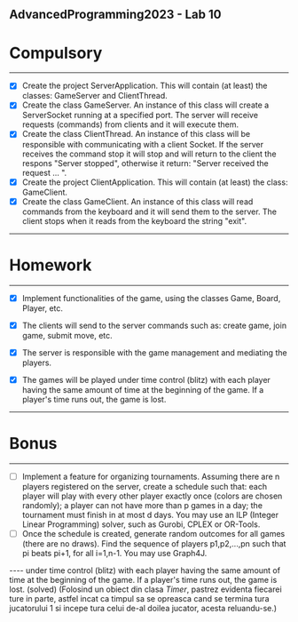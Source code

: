 ## AdvancedProgramming2023 - Lab 10

# Compulsory

----

- [x] Create the project ServerApplication. This will contain (at least) the classes: GameServer and ClientThread.
- [x] Create the class GameServer. An instance of this class will create a ServerSocket running at a specified port. The server will receive requests (commands) from clients and it will execute them.
- [x] Create the class ClientThread. An instance of this class will be responsible with communicating with a client Socket. If the server receives the command stop it will stop and will return to the client the respons "Server stopped", otherwise it return: "Server received the request ... ".
- [x] Create the project ClientApplication. This will contain (at least) the class: GameClient.
- [x] Create the class GameClient. An instance of this class will read commands from the keyboard and it will send them to the server. The client stops when it reads from the keyboard the string "exit".

----

# Homework

----

- [x] Implement functionalities of the game, using the classes Game, Board, Player, etc.
- [x] The clients will send to the server commands such as: create game, join game, submit move, etc.
- [x] The server is responsible with the game management and mediating the players.
- [x] The games will be played under time control (blitz) with each player having the same amount of time at the beginning of the game. If a player's time runs out, the game is lost.


----

# Bonus

----

-[ ] Implement a feature for organizing tournaments.
 Assuming there are n players registered on the server, create a schedule such that:
 each player will play with every other player exactly once (colors are chosen randomly);
 a player can not have more than p games in a day;
 the tournament must finish in at most d days.
 You may use an ILP (Integer Linear Programming) solver, such as Gurobi, CPLEX or OR-Tools.
-[ ] Once the schedule is created, generate random outcomes for all games (there are no draws).
 Find the sequence of players p1,p2,...,pn such that pi beats pi+1, for all i=1,n-1.
 You may use Graph4J.

---- under time control (blitz) with each player having the same amount of time at the beginning of the game. If a player's time runs out, the game is lost. (solved) (Folosind un obiect din clasa *Timer*, pastrez evidenta fiecarei ture in parte, astfel incat ca timpul sa se opreasca cand se termina tura jucatorului 1 si incepe tura celui de-al doilea jucator, acesta reluandu-se.)
